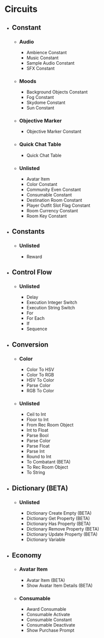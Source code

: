 # Circuits
- ## Constant
    - ### Audio
        - Ambience Constant
        - Music Constant
        - Sample Audio Constant
        - SFX Constant
    - ### Moods
        - Background Objects Constant
        - Fog Constant
        - Skydome Constant
        - Sun Constant
    - ### Objective Marker
        - Objective Marker Constant
    - ### Quick Chat Table
        - Quick Chat Table
    - ### Unlisted
        - Avatar Item
        - Color Constant
        - Community Even Constant
        - Consumable Constant
        - Destination Room Constant
        - Player Outfit Slot Flag Constant
        - Room Currency Constant
        - Room Key Constant
- ## Constants
    - ### Unlisted
        - Reward
- ## Control Flow
    - ### Unlisted
        - Delay
        - Execution Integer Switch
        - Execution String Switch
        - For
        - For Each
        - If
        - Sequence
- ## Conversion
    - ### Color
        - Color To HSV
        - Color To RGB
        - HSV To Color
        - Parse Color
        - RGB To Color
    - ### Unlisted
        - Ceil to Int
        - Floor to Int
        - From Rec Room Object
        - Int to Float
        - Parse Bool
        - Parse Color
        - Parse Float
        - Parse Int
        - Round to Int
        - To Combatant (BETA)
        - To Rec Room Object
        - To String
- ## Dictionary (BETA)
    - ### Unlisted
        - Dictionary Create Empty (BETA)
        - Dictionary Get Property (BETA)
        - Dictionary Has Property (BETA)
        - Dictionary Remove Property (BETA)
        - Dictionary Update Property (BETA)
        - Dictionary Variable
- ## Economy
    - ### Avatar Item
        - Avatar Item (BETA)
        - Show Avatar Item Details (BETA)
    - ### Consumable
        - Award Consumable
        - Consumable Activate
        - Consumable Constant
        - Consumable Deactivate
        - Show Purchase Prompt
